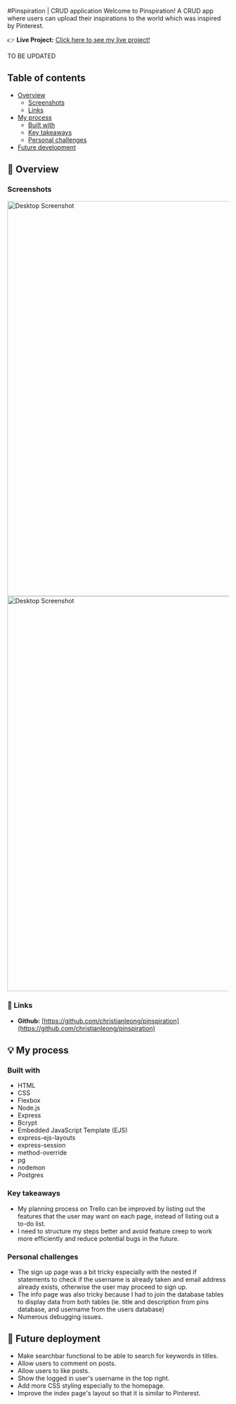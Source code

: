 #Pinspiration | CRUD application
Welcome to Pinspiration! A CRUD app where users can upload their inspirations to the world which was inspired by Pinterest.

:point_right: **Live Project:** [Click here to see my live project!]()

TO BE UPDATED

## Table of contents
- [Overview](#page_facing_up-overview)
  - [Screenshots](#screenshots)
  - [Links](#link-links)
- [My process](#bulb-my-process)
  - [Built with](#built-with)
  - [Key takeaways](#key-takeaways)
  - [Personal challenges](#personal-challenges)
- [Future development](#future-deployment)

## :page_facing_up: Overview
### Screenshots
<img src="./screenshots/Screenshot 2024-01-24 at 10.13.49 pm.png" alt="Desktop Screenshot" style="width:900px;"/>
<br>
<img src="./screenshots/Screenshot 2024-01-24 at 10.14.05 pm.png" alt="Desktop Screenshot" style="width:900px;"/>

### :link: Links
- **Github:** [https://github.com/christianleong/pinspiration](https://github.com/christianleong/pinspiration)

## :bulb: My process
### Built with
- HTML
- CSS
- Flexbox
- Node.js
- Express
- Bcrypt
- Embedded JavaScript Template (EJS)
- express-ejs-layouts
- express-session
- method-override
- pg
- nodemon
- Postgres

### Key takeaways
- My planning process on Trello can be improved by listing out the features that the user may want on each page, instead of listing out a to-do list.
- I need to structure my steps better and avoid feature creep to work more efficiently and reduce potential bugs in the future.
### Personal challenges
- The sign up page was a bit tricky especially with the nested if statements to check if the username is already taken and email address already exists, otherwise the user may proceed to sign up.
- The info page was also tricky because I had to join the database tables to display data from both tables (ie. title and description from pins database, and username from the users database)
- Numerous debugging issues. 
## :triumph: Future deployment
- Make searchbar functional to be able to search for keywords in titles.
- Allow users to comment on posts.
- Allow users to like posts.
- Show the logged in user's username in the top right.
- Add more CSS styling especially to the homepage.
- Improve the index page's layout so that it is similar to Pinterest.